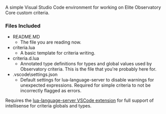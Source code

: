A simple Visual Studio Code environment for working on Elite Observatory Core custom criteria.

### Files Included
- README.MD
  - The file you are reading now.
- criteria.lua
  - A basic template for criteria writing.
- criteria.d.lua
  - Annotated type definitions for types and global values used by Observatory criteria. This is the file that you're probably here for.
- .vscode\settings.json
  - Default settings for lua-language-server to disable warnings for unexpected expressions. Required for simple criteria to not be incorrectly flagged as errors.

Requires the [lua-language-server VSCode extension](https://marketplace.visualstudio.com/items?itemName=sumneko.lua) for full support of intellisense for criteria globals and types.